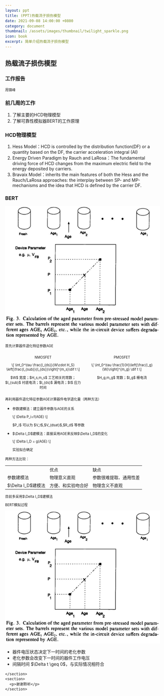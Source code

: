 ```yaml
---
layout: ppt
title: (PPT)热载流子损伤模型
date: 2021-09-08 14:00:00 +0800
category: document
thumbnail: /assets/images/thumbnail/twilight_sparkle.png
icon: book
excerpt: 简单介绍热载流子损伤模型
---
```


<style>
    .twocolumn {
      display: grid;
      grid-template-columns: 1fr 1fr;
      grid-gap: 10px;
      text-align: center;
    }
    p {
      font-size: 80%;
    }
</style>

<div class="reveal">
  <div class="slides">
    <!-- 标题 -->
    <section>
      <h2>热载流子损伤模型</h2>
      <h3>工作报告</h3>
      <p>周镇峰</p>
    </section>
    <section>
      <h3>前几周的工作</h3>
      <ol>
        <li>了解主要的HCD物理模型</li>
        <li>了解可靠性模拟器BERT的工作原理</li>
      </ol>
    </section>
    <!-- 物理模型 -->
    <section>
    <h3>HCD物理模型</h3>
    <ol>
        <li>Hess Model：HCD is controlled by the distribution function(DF) or a quantity based on the DF, the carrier acceleration integral (AI)</li>
        <li>Energy Driven Paradigm by Rauch and LaRosa：The fundamental driving force of HCD changes from the maximum electric field to the energy deposited by carriers.</li>
        <li>Bravaix Model：inherits the main features of both the Hess and the Rauch/LaRosa approaches: the interplay between SP- and MP-mechanisms and the idea that HCD is defined by the carrier DF.</li>
    </ol>
    </section>
    <section>
        <section>
          <h3>BERT</h3>
          <img src="/assets/images/hot-carrier/BERT计算AGE参数.jpg">
        </section>
        <section>
          <p>首先计算器件退化特征参数AGE</p>
          <div class="twocolumn">
            <div>
              <p>NMOSFET</p>
              <p>
                \[
                \int_0^\tau \frac{I_{ds}}{W\cdot H_S} \left[\frac{I_{sub}}{I_{ds}}\right]^{m_s}\dif t
                \]
              </p>
              <p>$W$ 宽度；$H_s,m_s$ 工艺相关的常数；$I_{sub}$ 衬底电流；$I_{ds}$ 漏电流；$t$ 应力时间</p>
            </div>
            <div>
              <p>PMOSFET</p>
              <p>
                \[
                    \int_0^\tau \frac{1}{H}\left[\frac{I_g}{W}\right]^{m_g} \dif t
                \]
              </p>
              <p>$H_g,m_g$ 常数；$I_g$ 栅电流</p>
            </div>
          </div>
        </section>
        <section>
            <p>再利用器件退化特征参数AGE计算器件电学退化量（两种方法）</p>
            <ul>
              <li>
                <p>参数建模法：建立器件参数与AGE的关系</p>
                <p>
                    \[
                    \Delta P_i=f(AGE)
                    \]
                </p>
                <p>$P_i$ 可以为 $V_t$,$V_{dsat}$,$R_d$ 等参数</p>
              </li>
              <li>
                <p>$\Delta I_D$建模法：直接采用AGE来反映$\Delta I_D$的变化</p>
                <p>
                    \[
                        \Delta I_D = g(AGE)
                    \]
                </p>
                <p>实验拟合确定</p>
              </li>
            </ul>
        </section>
        <section>
          <p>两种方法比较：</p>
          <table>
            <tr>
              <td></td>
              <td>优点</td>
              <td>缺点</td>
            </tr>
            <tr>
              <td>参数建模法</td>
              <td>物理意义直观</td>
              <td>参数很难提取、通用性差</td>
            </tr>
            <tr>
              <td>$\Delta I_D$建模法</td>
              <td>方便、和实验吻合好</td>
              <td>物理含义不直观</td>
            </tr>
          </table>
          <p>目前多采用$\Delta I_D$建模法</p>
        </section>
    </section>
    </section>
      <p>BERT模拟过程</p>
      <img src="/assets/images/hot-carrier/BERT计算AGE参数.jpg">
      <ul>
        <li>器件电压状态决定下一时间的老化参数</li>
        <li>老化参数会改变下一时间的器件工作电压</li>
        <li>间隔时间 $\Delta t \geq 0$，与实际情况相符合</li>
      </ul>
    </section>
    <section>
      
    </section>
    <section>
      <p>谢谢聆听</p>
    </section>
  </div>
</div>